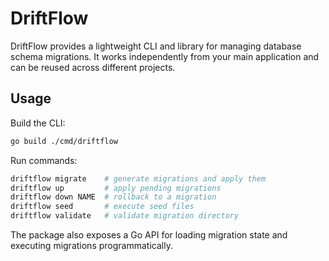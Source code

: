 # DriftFlow

DriftFlow provides a lightweight CLI and library for managing database schema
    migrations. It works independently from your main application and can be reused
across different projects.

## Usage

Build the CLI:

```bash
go build ./cmd/driftflow
```

Run commands:

```bash
driftflow migrate    # generate migrations and apply them
driftflow up         # apply pending migrations
driftflow down NAME  # rollback to a migration
driftflow seed       # execute seed files
driftflow validate   # validate migration directory
```

The package also exposes a Go API for loading migration state and executing
migrations programmatically.
